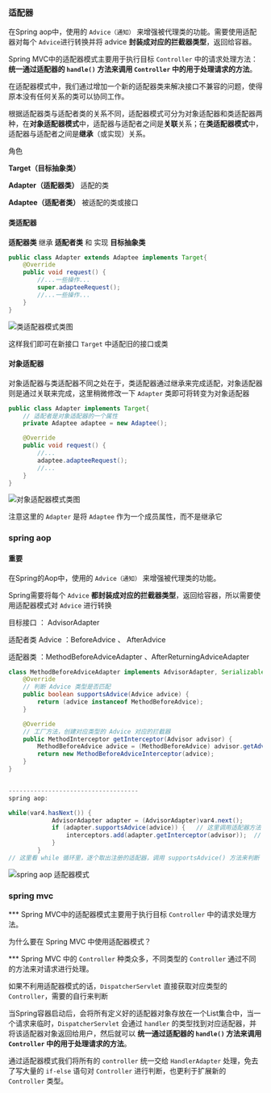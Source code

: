 ### 适配器

在Spring aop中，使用的 `Advice（通知）` 来增强被代理类的功能。需要使用适配器对每个 `Advice`进行转换并将 advice **封装成对应的拦截器类型**，返回给容器。

Spring MVC中的适配器模式主要用于执行目标 `Controller` 中的请求处理方法： **统一通过适配器的 `handle()` 方法来调用 `Controller` 中的用于处理请求的方法**。



在适配器模式中，我们通过增加一个新的适配器类来解决接口不兼容的问题，使得原本没有任何关系的类可以协同工作。

根据适配器类与适配者类的关系不同，适配器模式可分为对象适配器和类适配器两种，在**对象适配器模式**中，适配器与适配者之间是**关联**关系；在**类适配器模式**中，适配器与适配者之间是**继承**（或实现）关系。



角色

**Target（目标抽象类）** 

**Adapter（适配器类）** 适配的类

**Adaptee（适配者类）** 被适配的类或接口



#### 类适配器

**适配器类** 继承 **适配者类** 和 实现 **目标抽象类**

```java
public class Adapter extends Adaptee implements Target{
    @Override
    public void request() {
        //...一些操作...
        super.adapteeRequest();
        //...一些操作...
    }
}
```



![类适配器模式类图](https://user-gold-cdn.xitu.io/2018/9/20/165f2e98410c84f1?imageView2/0/w/1280/h/960/format/webp/ignore-error/1)

这样我们即可在新接口 `Target` 中适配旧的接口或类



#### 对象适配器

对象适配器与类适配器不同之处在于，类适配器通过继承来完成适配，对象适配器则是通过关联来完成，这里稍微修改一下 `Adapter` 类即可将转变为对象适配器

```java
public class Adapter implements Target{
    // 适配者是对象适配器的一个属性
    private Adaptee adaptee = new Adaptee();

    @Override
    public void request() {
        //...
        adaptee.adapteeRequest();
        //...
    }
}
```

![对象适配器模式类图](https://user-gold-cdn.xitu.io/2018/9/20/165f2e98048b603d?imageView2/0/w/1280/h/960/format/webp/ignore-error/1)

注意这里的 `Adapter` 是将 `Adaptee` 作为一个成员属性，而不是继承它





### spring aop



#### 重要

在Spring的Aop中，使用的 `Advice（通知）` 来增强被代理类的功能。

Spring需要将每个 `Advice` **都封装成对应的拦截器类型**，返回给容器，所以需要使用适配器模式对 `Advice` 进行转换





目标接口 ： AdvisorAdapter 

适配者类  Advice  ：BeforeAdvice 、  AfterAdvice 

适配器类  ：MethodBeforeAdviceAdapter 、AfterReturningAdviceAdapter 



```java
class MethodBeforeAdviceAdapter implements AdvisorAdapter, Serializable {
	@Override
    // 判断 Advice 类型是否匹配
	public boolean supportsAdvice(Advice advice) { 
		return (advice instanceof MethodBeforeAdvice);
	}

	@Override
    // 工厂方法，创建对应类型的 Advice 对应的拦截器
	public MethodInterceptor getInterceptor(Advisor advisor) {
		MethodBeforeAdvice advice = (MethodBeforeAdvice) advisor.getAdvice();
		return new MethodBeforeAdviceInterceptor(advice);
	}
}


------------------------------------
spring aop:

while(var4.hasNext()) {
            AdvisorAdapter adapter = (AdvisorAdapter)var4.next();
            if (adapter.supportsAdvice(advice)) {   // 这里调用适配器方法
                interceptors.add(adapter.getInterceptor(advisor));  // 这里调用适配器方法
            }
        }
// 这里看 while 循环里，逐个取出注册的适配器，调用 supportsAdvice() 方法来判断 Advice 对应的类型，然后调用 getInterceptor() 创建对应类型的拦截器

```

![spring aop 适配器模式](https://user-gold-cdn.xitu.io/2018/9/20/165f2e97fc512d34?imageView2/0/w/1280/h/960/format/webp/ignore-error/1)



### spring mvc



*** Spring MVC中的适配器模式主要用于执行目标 `Controller` 中的请求处理方法。



为什么要在 Spring MVC 中使用适配器模式？

*** Spring MVC 中的 `Controller` 种类众多，不同类型的 `Controller` 通过不同的方法来对请求进行处理。

如果不利用适配器模式的话，`DispatcherServlet` 直接获取对应类型的 `Controller`，需要的自行来判断



当Spring容器启动后，会将所有定义好的适配器对象存放在一个List集合中，当一个请求来临时，`DispatcherServlet` 会通过 `handler` 的类型找到对应适配器，并将该适配器对象返回给用户，然后就可以 **统一通过适配器的 `handle()` 方法来调用 `Controller` 中的用于处理请求的方法**。


通过适配器模式我们将所有的 `controller` 统一交给 `HandlerAdapter` 处理，免去了写大量的 `if-else` 语句对 `Controller` 进行判断，也更利于扩展新的 `Controller` 类型。